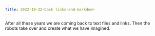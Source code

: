```yaml
---
Title: 2022-10-22-back links-and-markdown
---
```


After all these years we are coming back to text files and links. Then the robots take over and create what we have imagined. 